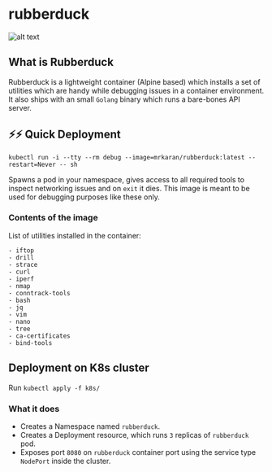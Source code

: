 # rubberduck

![alt text](http://rubberduckvba.com/Content/Images/ducky-color.png)

## What is Rubberduck

Rubberduck is a lightweight container (Alpine based) which installs a set of utilities which are handy while debugging issues in a container environment.
It also ships with an small `Golang` binary which runs a bare-bones API server.

## ⚡️⚡️ Quick Deployment

`kubectl run -i --tty --rm debug --image=mrkaran/rubberduck:latest --restart=Never -- sh`

Spawns a pod in your namespace, gives access to all required tools to inspect networking issues and on `exit` it dies. This image is meant to be used for debugging purposes like these only.

### Contents of the image

List of utilities installed in the container:

    - iftop
    - drill
    - strace
    - curl
    - iperf
    - nmap
    - conntrack-tools
    - bash
    - jq
    - vim
    - nano
    - tree
    - ca-certificates
    - bind-tools

## Deployment on K8s cluster

Run `kubectl apply -f k8s/`

### What it does

- Creates a Namespace named `rubberduck`.
- Creates a Deployment resource, which runs `3` replicas of `rubberduck` pod.
- Exposes port `8080` on `rubberduck` container port using the service type `NodePort` inside the cluster.
